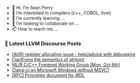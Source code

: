 - 👋 Hi, I’m Sean Perry
- 👀 I’m interested in compilers (c++, COBOL, llvm)
- 🌱 I’m currently learning ...
- 💞️ I’m looking to collaborate on ...
- 📫 How to reach me ...

<!---
s66perry/s66perry is a ✨ special ✨ repository because its `README.md` (this file) appears on your GitHub profile.
You can click the Preview link to take a look at your changes.
--->
### 📕 Latest LLVM Discourse Posts

<!-- DISCOURSE-LLVM:START -->
- [[AVR] register allocation issue - help/advice with debugging](https://discourse.llvm.org/t/avr-register-allocation-issue-help-advice-with-debugging/88498#post_3)
- [Clarifiying the semantics of ptrtoint](https://discourse.llvm.org/t/clarifiying-the-semantics-of-ptrtoint/83987?page=4#post_67)
- [MLIR C/C++ Frontend Working Group [Mon, Oct 6th]](https://discourse.llvm.org/t/mlir-c-c-frontend-working-group-mon-oct-6th/88499#post_1)
- [Clang-cl on Microsoft Windows without MSVC?](https://discourse.llvm.org/t/clang-cl-on-microsoft-windows-without-msvc/86650#post_8)
- [[RFC] Principles document for IRDL](https://discourse.llvm.org/t/rfc-principles-document-for-irdl/86931#post_13)
<!-- DISCOURSE-LLVM:END -->
